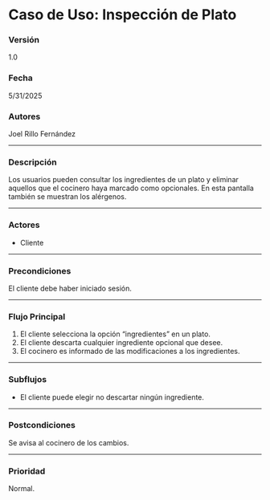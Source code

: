 # Caso de Uso: Inspección de Plato

### Versión
1.0

### Fecha
5/31/2025

### Autores
Joel Rillo Fernández

---

### Descripción
Los usuarios pueden consultar los ingredientes de un plato y eliminar aquellos que el cocinero haya marcado como opcionales. En esta pantalla también se muestran los alérgenos.

---

### Actores
- Cliente  

---

### Precondiciones
El cliente debe haber iniciado sesión.

---

### Flujo Principal
1. El cliente selecciona la opción “ingredientes” en un plato.
2. El cliente descarta cualquier ingrediente opcional que desee. 
3. El cocinero es informado de las modificaciones a los ingredientes.  

---

### Subflujos
- El cliente puede elegir no descartar ningún ingrediente.

---

### Postcondiciones
Se avisa al cocinero de los cambios.

---

### Prioridad
Normal.
